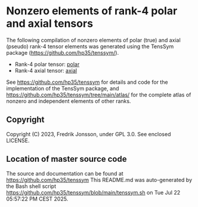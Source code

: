 # Nonzero elements of rank-4 polar and axial tensors

The following compilation of nonzero elements of polar (true) and axial (pseudo) rank-4 tensor elements was generated using the TensSym package (https://github.com/hp35/tenssym/).
- Rank-4 polar tensor: [polar](polar)
- Rank-4 axial tensor: [axial](axial)

See https://github.com/hp35/tenssym for details and code for the implementation of the TensSym package, and https://github.com/hp35/tenssym/tree/main/atlas/ for the complete atlas of nonzero and independent elements of other ranks.

## Copyright
Copyright (C) 2023, Fredrik Jonsson, under GPL 3.0. See enclosed LICENSE.

## Location of master source code
The source and documentation can be found at https://github.com/hp35/tenssym 
This README.md was auto-generated by the Bash shell script https://github.com/hp35/tenssym/blob/main/tenssym.sh on Tue Jul 22 05:57:22 PM CEST 2025.
